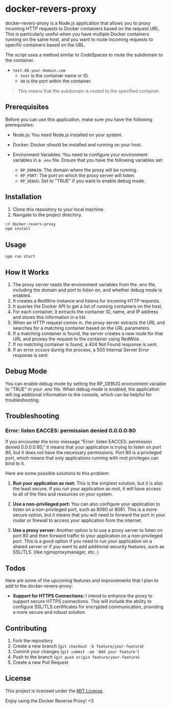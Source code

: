 # docker-revers-proxy
docker-revers-proxy is a Node.js application that allows you to proxy incoming HTTP requests to Docker containers based on the request URL. This is particularly useful when you have multiple Docker containers running on the same host, and you want to route incoming requests to specific containers based on the URL.

The script uses a method similar to CodeSpaces to route the subdomain to the container.
- `test-80.your-domain.com`
    - `test` is the container name or ID.
    - `80` is the port within the container.
> This means that the subdomain is routed to the specified container.


## Prerequisites
Before you can use this application, make sure you have the following prerequisites:

- Node.js: You need Node.js installed on your system.
- Docker: Docker should be installed and running on your host.
- Environment Variables: You need to configure your environment variables in a `.env` file. Ensure that you have the following variables set:

  - `RP_DOMAIN`: The domain where the proxy will be running.
  - `RP_PORT`: The port on which the proxy server will listen.
  - `RP_DEBUG`: Set to "TRUE" if you want to enable debug mode.



## Installation
1. Clone this repository to your local machine.
2. Navigate to the project directory.

```bash
cd docker-revers-proxy
npm install
```

## Usage

```
npm run start
```


## How It Works
1. The proxy server reads the environment variables from the .env file, including the domain and port to listen on, and whether debug mode is enabled.
2. It creates a RedWire instance and listens for incoming HTTP requests.
3. It queries the Docker API to get a list of running containers on the host.
4. For each container, it extracts the container ID, name, and IP address and stores this information in a list.
5. When an HTTP request comes in, the proxy server extracts the URL and searches for a matching container based on the URL parameters.
6. If a matching container is found, the server creates a new route for that URL and proxies the request to the container using RedWire.
7. If no matching container is found, a 404 Not Found response is sent.
8. If an error occurs during the process, a 500 Internal Server Error response is sent.


## Debug Mode
You can enable debug mode by setting the RP_DEBUG environment variable to "TRUE" in your .env file. When debug mode is enabled, the application will log additional information to the console, which can be helpful for troubleshooting.



## Troubleshooting

### Error: listen EACCES: permission denied 0.0.0.0:80
If you encounter the error message "Error: listen EACCES: permission denied 0.0.0.0:80," it means that your application is trying to listen on port 80, but it does not have the necessary permissions. Port 80 is a privileged port, which means that only applications running with root privileges can bind to it.

Here are some possible solutions to this problem:

1. **Run your application as root:** This is the simplest solution, but it is also the least secure. If you run your application as root, it will have access to all of the files and resources on your system.

2. **Use a non-privileged port:** You can also configure your application to listen on a non-privileged port, such as 8080 or 8081. This is a more secure option, but it means that you will need to forward the port in your router or firewall to access your application from the internet.

3. **Use a proxy server:** Another option is to use a proxy server to listen on port 80 and then forward traffic to your application on a non-privileged port. This is a good option if you need to run your application on a shared server or if you want to add additional security features, such as SSL/TLS. (like nginxproxymanager, etc..)



## Todos
Here are some of the upcoming features and improvements that I plan to add to the docker-revers-proxy:

- **Support for HTTPS Connections:** I intend to enhance the proxy to support secure HTTPS connections. This will include the ability to configure SSL/TLS certificates for encrypted communication, providing a more secure and robust solution.



## Contributing
1. Fork the repository
2. Create a new branch (`git checkout -b feature/your-feature`)
3. Commit your changes (`git commit -am 'Add your feature'`)
4. Push to the branch (`git push origin feature/your-feature`)
5. Create a new Pull Request


## License
This project is licensed under the [MIT License](https://opensource.org/licenses/MIT).


Enjoy using the Docker Reverse Proxy! <3